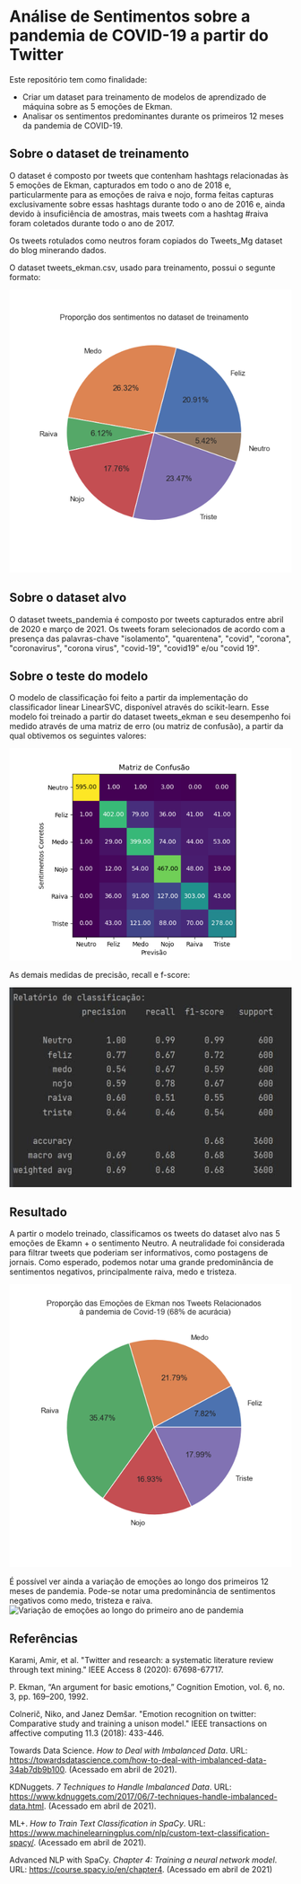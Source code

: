 # Análise de Sentimentos sobre a pandemia de COVID-19 a partir do Twitter
Este repositório tem como finalidade:
* Criar um dataset para treinamento de modelos de aprendizado de máquina sobre as 5 emoções de Ekman.
* Analisar os sentimentos predominantes durante os primeiros 12 meses da pandemia de COVID-19.

## Sobre o dataset de treinamento
O dataset é composto por tweets que contenham 
hashtags relacionadas às 5 emoções de Ekman, capturados em
todo o ano de 2018 e, particularmente para as emoções de 
raiva e nojo, forma feitas capturas exclusivamente sobre essas hashtags
durante todo o ano de 2016 e, ainda devido à insuficiência de amostras,
mais tweets com a hashtag #raiva foram coletados durante todo o ano de 2017.

Os tweets rotulados como neutros foram copiados do Tweets_Mg dataset do
blog minerando dados.

O dataset tweets_ekman.csv, usado para treinamento, possui o segunte formato:

![Proporção de cada emoção no dataset de treiamento](resources/fig/proporcao_dataset.png)


## Sobre o dataset alvo
O dataset tweets_pandemia é composto por tweets capturados entre abril de 2020 e
março de 2021. Os tweets foram selecionados de acordo com a presença das palavras-chave
"isolamento", "quarentena", "covid", "corona", "coronavirus", "corona virus", "covid-19",
"covid19" e/ou "covid 19".


## Sobre o teste do modelo
O modelo de classificação foi feito a partir da implementação do classificador
linear LinearSVC, disponível através do scikit-learn. Esse modelo foi treinado
a partir do dataset tweets_ekman e seu desempenho foi medido através de uma
matriz de erro (ou matriz de confusão), a partir da qual obtivemos os seguintes
valores:

![Matriz de confusão do modelo](resources/fig/matriz_confusao.png)

As demais medidas de precisão, recall e f-score:

![Relatório de Classificação](resources/fig/relatorio_classificacao.png)

## Resultado
A partir o modelo treinado, classificamos os tweets do dataset alvo nas 5 emoções de Ekamn +
o sentimento Neutro. A neutralidade foi considerada para filtrar tweets que poderiam ser
informativos, como postagens de jornais. Como esperado, podemos notar uma grande predominância
de sentimentos negativos, principalmente raiva, medo e tristeza.

![Emoções de Ekman Previstas](resources/fig/sentimentos_ekman_previstos.png)

É possível ver ainda a variação de emoções ao longo dos primeiros 12 meses de pandemia. Pode-se notar
uma predominância de sentimentos negativos como medo, tristeza e raiva.
![Variação de emoções ao longo do primeiro ano de pandemia](resources/fig/variacao_sentimentos.png)

## Referências
Karami, Amir, et al. "Twitter and research: a systematic
literature review through text mining." IEEE Access 8 (2020):
67698-67717.

P. Ekman, “An argument for basic emotions,” Cognition Emotion,
vol. 6, no. 3, pp. 169–200, 1992.

Colnerič, Niko, and Janez Demšar. "Emotion recognition on 
twitter: Comparative study and training a unison model." IEEE 
transactions on affective computing 11.3 (2018): 433-446.

Towards Data Science. *How to Deal with Imbalanced Data*. URL:
https://towardsdatascience.com/how-to-deal-with-imbalanced-data-34ab7db9b100.
(Acessado em abril de 2021).

KDNuggets. *7 Techniques to Handle Imbalanced Data*. URL:
https://www.kdnuggets.com/2017/06/7-techniques-handle-imbalanced-data.html.
(Acessado em abril de 2021).

ML+. *How to Train Text Classification in SpaCy*. URL: 
https://www.machinelearningplus.com/nlp/custom-text-classification-spacy/.
(Acessado em abril de 2021).

Advanced NLP with SpaCy.  *Chapter 4: Training a neural network model*. URL: 
https://course.spacy.io/en/chapter4. (Acessado em abril de 2021)